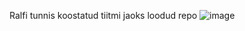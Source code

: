 Ralfi tunnis koostatud tiitmi jaoks loodud repo
![image](https://user-images.githubusercontent.com/91154227/195023116-72dca4c3-ce01-49e9-84f3-29b1e4fcebe0.png)
